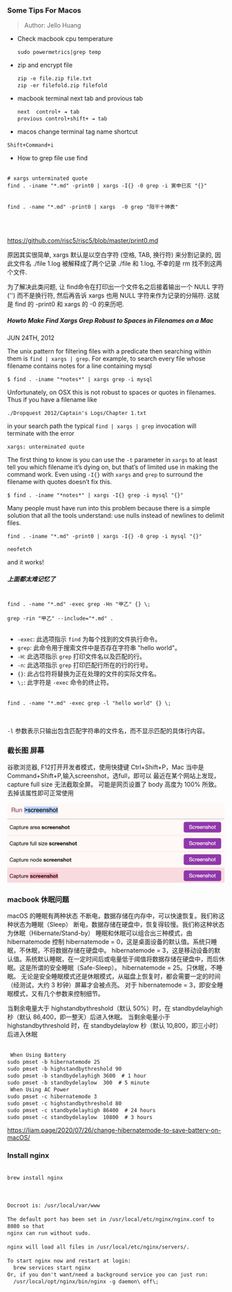 ### Some Tips For Macos

> Author: Jello Huang



* Check macbook cpu temperature

  ~~~
  sudo powermetrics|grep temp
  ~~~

  



* zip and encrypt  file

  ~~~
  zip -e file.zip file.txt
  zip -er filefold.zip filefold
  ~~~

  

* macbook  terminal next tab and provious tab  

  ~~~
  next  control+ ⇥ tab
  provious control+shift+ ⇥ tab
  
  ~~~

  

* macos change terminal tag name shortcut

```shell 
Shift+Command+i
```

* How to grep file use find

```shell

# xargs unterminated quote 
find . -iname "*.md" -print0 | xargs -I{} -0 grep -i 寅申巳亥 "{}"


find . -name "*.md" -print0 | xargs  -0 grep "阳干十神表"




```
https://github.com/risc5/risc5/blob/master/print0.md

原因其实很简单, xargs 默认是以空白字符 (空格, TAB, 换行符) 来分割记录的, 因此文件名 ./file 1.log 被解释成了两个记录 ./file 和 1.log, 不幸的是 rm 找不到这两个文件.

为了解决此类问题, 让 find命令在打印出一个文件名之后接着输出一个 NULL 字符 ('') 而不是换行符, 然后再告诉 xargs 也用 NULL 字符来作为记录的分隔符. 这就是 find 的 -print0 和 xargs 的 -0 的来历吧.






##### Howto Make Find Xargs Grep Robust to Spaces in Filenames on a Mac

JUN 24TH, 2012

The unix pattern for filtering files with a predicate then searching within them is `find | xargs | grep`. For example, to search every file whose filename contains notes for a line containing mysql



```
$ find . -iname "*notes*" | xargs grep -i mysql 
```

Unfortunately, on OSX this is not robust to spaces or quotes in filenames. Thus if you have a filename like



```
./Dropquest 2012/Captain's Logs/Chapter 1.txt 
```

in your search path the typical `find | xargs | grep` invocation will terminate with the error



```
xargs: unterminated quote 
```

The first thing to know is you can use the `-t` parameter in `xargs` to at least tell you which filename it’s dying on, but that’s of limited use in making the command work. Even using `-I{}` with `xargs` and `grep` to surround the filename with quotes doesn’t fix this.



```
$ find . -iname "*notes*" | xargs -I{} grep -i mysql "{}" 
```

Many people must have run into this problem because there is a simple solution that all the tools understand: use nulls instead of newlines to delimit files.



```
find . -iname "*.md" -print0 | xargs -I{} -0 grep -i mysql "{}" 
```

```
neofetch
```

and it works!



##### 上面都太难记忆了

~~~shell

find . -name "*.md" -exec grep -Hn "甲乙" {} \;

grep -rin "甲乙" --include="*.md" .


~~~



- `-exec`: 此选项指示 `find` 为每个找到的文件执行命令。
- `grep`: 此命令用于搜索文件中是否存在字符串 "hello world"。
- `-H`: 此选项指示 `grep` 打印文件名以及匹配的行。
- `-n`: 此选项指示 `grep` 打印匹配行所在的行的行号。
- `{}`: 此占位符将替换为正在处理的文件的实际文件名。
- `\;`: 此字符是 `-exec` 命令的终止符。





~~~shell

find . -name "*.md" -exec grep -l "hello world" {} \;



~~~

`-l` 参数表示只输出包含匹配字符串的文件名，而不显示匹配的具体行内容。





### 截长图 屏幕

谷歌浏览器, F12打开开发者模式，使用快捷键 Ctrl+Shift+P，Mac 当中是 Command+Shift+P,输入screenshot，选full，即可以
最近在某个网站上发现，capture full size 无法截取全屏。 可能是网页设置了 body 高度为 100% 所致。去掉该属性即可正常使用

![vim cheet sheet](./images/screen/Loog_screen.png)






### macbook 休眠问题

macOS 的睡眠有两种状态
不断电，数据存储在内存中，可以快速恢复。我们称这种状态为睡眠（Sleep）
断电，数据存储在硬盘中，恢复得较慢。我们称这种状态为休眠（Hibernate/Stand-by）
睡眠和休眠可以组合出三种模式，由 hibernatemode 控制
hibernatemode = 0，这是桌面设备的默认值。系统只睡眠，不休眠，不将数据存储在硬盘中。
hibernatemode = 3，这是移动设备的默认值。系统默认睡眠，在一定时间后或电量低于阈值将数据存储在硬盘中，而后休眠。这是所谓的安全睡眠（Safe-Sleep）。
hibernatemode = 25。只休眠，不睡眠。
无论是安全睡眠模式还是休眠模式，从磁盘上恢复时，都会需要一定的时间（经测试，大约 3 秒钟）屏幕才会被点亮。
对于 hibernatemode = 3，即安全睡眠模式，又有几个参数来控制细节。

当剩余电量大于 highstandbythreshold（默认 50%）时，在 standbydelayhigh 秒（默认 86,400，即一整天）后进入休眠。
当剩余电量小于 highstandbythreshold 时，在 standbydelaylow 秒（默认 10,800，即三小时）后进入休眠



~~~shell

 When Using Battery
sudo pmset -b hibernatemode 25
sudo pmset -b highstandbythreshold 90
sudo pmset -b standbydelayhigh 3600  # 1 hour
sudo pmset -b standbydelaylow  300  # 5 minute
 When Using AC Power
sudo pmset -c hibernatemode 3
sudo pmset -c highstandbythreshold 80
sudo pmset -c standbydelayhigh 86400  # 24 hours
sudo pmset -c standbydelaylow  10800  # 3 hours
~~~


https://liam.page/2020/07/26/change-hibernatemode-to-save-battery-on-macOS/ 





### Install nginx



~~~shell

brew install nginx



Docroot is: /usr/local/var/www

The default port has been set in /usr/local/etc/nginx/nginx.conf to 8080 so that
nginx can run without sudo.

nginx will load all files in /usr/local/etc/nginx/servers/.

To start nginx now and restart at login:
  brew services start nginx
Or, if you don't want/need a background service you can just run:
  /usr/local/opt/nginx/bin/nginx -g daemon\ off\;
  

~~~





